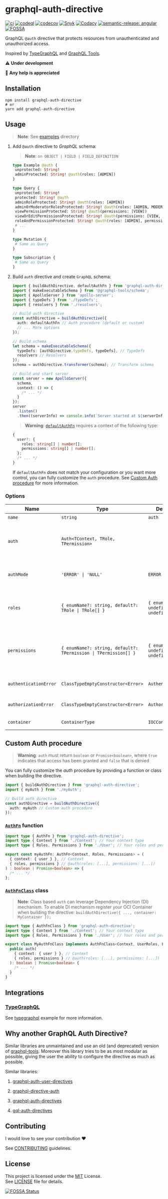 # graphql-auth-directive

[![ci](https://github.com/carlocorradini/graphql-auth-directive/actions/workflows/ci.yml/badge.svg)](https://github.com/carlocorradini/graphql-auth-directive/actions/workflows/ci.yml)
[![codeql](https://github.com/carlocorradini/graphql-auth-directive/actions/workflows/codeql.yml/badge.svg)](https://github.com/carlocorradini/graphql-auth-directive/actions/workflows/codeql.yml)
[![codecov](https://codecov.io/gh/carlocorradini/graphql-auth-directive/branch/main/graph/badge.svg?token=40X7S64UQI)](https://codecov.io/gh/carlocorradini/graphql-auth-directive)
[![Snyk](https://snyk.io/test/github/carlocorradini/graphql-auth-directive/badge.svg)](https://snyk.io/test/github/carlocorradini/graphql-auth-directive)
[![Codacy](https://app.codacy.com/project/badge/Grade/6e8bda1bf3b348f8b39de72499d01cc2)](https://www.codacy.com/gh/carlocorradini/graphql-auth-directive/dashboard?utm_source=github.com&utm_medium=referral&utm_content=carlocorradini/graphql-auth-directive&utm_campaign=Badge_Grade)
[![semantic-release: angular](https://img.shields.io/badge/semantic--release-angular-e10079?logo=semantic-release)](https://github.com/semantic-release/semantic-release)
[![FOSSA](https://app.fossa.com/api/projects/git%2Bgithub.com%2Fcarlocorradini%2Fgraphql-auth-directive.svg?type=small)](https://app.fossa.com/projects/git%2Bgithub.com%2Fcarlocorradini%2Fgraphql-auth-directive?ref=badge_small)

GraphQL `@auth` directive that protects resources from unauthenticated and unauthorized access.

Inspired by [TypeGraphQL](https://typegraphql.com) and [GraphQL Tools](https://the-guild.dev/graphql/tools).

:warning: **Under development**

:wave: **Any help is appreciated**

## Installation

```console
npm install graphql-auth-directive
# or
yarn add graphql-auth-directive
```

## Usage

> **Note**: See [examples](./examples) directory

1. Add `@auth` directive to *GraphQL* schema:

   > **Note**: `on OBJECT | FIELD | FIELD_DEFINITION`

   ```graphql
   type Example @auth {
    unprotected: String!
    adminProtected: String! @auth(roles: [ADMIN])
   }

   type Query {
    unprotected: String!
    protected: String! @auth
    adminRoleProtected: String! @auth(roles: [ADMIN])
    adminOrModeratorRolesProtected: String! @auth(roles: [ADMIN, MODERATOR])
    viewPermissionProtected: String! @auth(permissions: [VIEW])
    viewOrEditPermissionsProtected: String! @auth(permissions: [VIEW, EDIT])
    roleAndPermissionProtected: String! @auth(roles: [ADMIN], permissions: [VIEW])
    # ...
   }

   type Mutation {
    # Same as Query
   }

   type Subscription {
    # Same as Query
   }
   ```

1. Build `auth` directive and create `GraphQL` schema:

   ```ts
   import { buildAuthDirective, defaultAuthFn } from 'graphql-auth-directive';
   import { makeExecutableSchema } from '@graphql-tools/schema';
   import { ApolloServer } from 'apollo-server';
   import { typeDefs } from './typeDefs';
   import { resolvers } from './resolvers';

   // Build auth directive
   const authDirective = buildAuthDirective({
     auth: defaultAuthFn // Auth procedure (default or custom)
     // ... More options
   });

   // Build schema
   let schema = makeExecutableSchema({
     typeDefs: [authDirective.typeDefs, typeDefs], // TypeDefs
     resolvers // Resolvers
   });
   schema = authDirective.transformer(schema); // Transform schema

   // Build and start server
   const server = new ApolloServer({
     schema,
     context: () => {
       /* ... */
     }
   });
   server
     .listen()
     .then((serverInfo) => console.info(`Server started at ${serverInfo.url}`));
   ```

   > **Warning**: [`defaultAuthFn`](./src/helpers/defaultAuthFn.ts) requires a context of the following type:

   ```ts
   {
     user?: {
       roles: string[] | number[];
       permissions: string[] | number[];
     };
     /* ... */
   }
   ```

   If `defaultAuthFn` does not match your configuration or you want more control, you can fully customize the `auth` procedure. See [Custom Auth procedure](#custom-auth-procedure) for more information.

### Options

| **Name**                  | **Type**                                           | **Default Value**                              | **Description**                                                                                                                                               |
| --------------------- | ---------------------------------------------- | ------------------------------------------ | --------------------------------------------------------------------------------------------------------------------------------------------------------- |
| `name`                | `string`                                       | `auth`                                     | Directive name.                                                                                                                                           |
| `auth`                | `Auth<TContext, TRole, TPermission>`                               |                                            | Auth function (`AuthFn<TContext, TRole, TPermission>`) or class (`AuthFnClass<TContext, TRole, TPermission>`).                                                                                    |
| `authMode`            | `'ERROR' \| 'NULL'`                            | `ERROR`                                    | Auth mode if access is not granted. `ERROR` throws an error. `NULL` returns `null`.                                                                       |
| `roles`               | `{ enumName?: string, default?: TRole \| TRole[] }` | `{ enumName: undefined, default: undefined }` | Roles configuration. `enumName` is the enum name for `roles` array type, default is `String`. `default` is the default value, default to `[]`.             |
| `permissions`         | `{ enumName?: string, default?: TPermission \| TPermission[] }` | `{ enumName: undefined, default: undefined }` | Permissions configuration. `enumName` is the enum name for `permissions` array type, default is `String`. `default` is the default value, default to `[]`. |
| `authenticationError` | `ClassTypeEmptyConstructor<Error>`             | `AuthenticationError`                      | Authentication error class. An error class must extends `Error`.                                                                                          |
| `authorizationError`  | `ClassTypeEmptyConstructor<Error>`             | `AuthorizationError`                       | Authorization error class. An error class must extends `Error`.                                                                                           |
| `container`           | `ContainerType`                                | `IOCContainer`                             | Dependency injection container.                                                                                                                           |

## Custom Auth procedure

> **Warning**: `auth` must return `boolean` or `Promise<boolean>`, where `true` indicates that access has been granted and `false` that is denied

You can fully customize the *auth* procedure by providing a function or class when building the directive.

```ts
import { buildAuthDirective } from 'graphql-auth-directive';
import { myAuth } from './myAuth';

// Build auth directive
const authDirective = buildAuthDirective({
  auth: myAuth // Custom auth procedure
});
```

### [`AuthFn`](./src/types/AuthFn.ts) function

```ts
import type { AuthFn } from 'graphql-auth-directive';
import type { Context } from './Context'; // Your context type
import type { Roles, Permissions } from './User'; // Your roles and permissions enum

export const myAuthFn: AuthFn<Context, Roles, Permissions> = (
  { context: { user } }, // Context
  { roles, permissions } // @auth(roles: [...], permissions: [...])
) : boolean | Promise<boolean> => {
  /* ... */
};
```

### [`AuthFnClass`](./src/types/AuthFnClass.ts) class

> **Note**: Class based `auth` can leverage Dependency Injection (DI) mechanism. To enable DI mechanism register your OCI Container when building the directive: `buildAuthDirective({ ..., container: MyContainer });`

```ts
import type { AuthFnClass } from 'graphql-auth-directive';
import type { Context } from './Context'; // Your context type
import type { Roles, Permissions } from './User'; // Your roles and permissions enum

export class MyAuthFnClass implements AuthFnClass<Context, UserRoles, Permissions> {
  public auth(
    { context: { user } }, // Context
    { roles, permissions } // @auth(roles: [...], permissions: [...])
  ): boolean | Promise<boolean> {
    /* ... */
  }
}
```

## Integrations

### [TypeGraphQL](https://github.com/MichalLytek/type-graphql)

See [typegraphql](./examples/typegraphql) example for more information.

## Why another GraphQL Auth Directive?

Similar libraries are unmaintained and use an old (and deprecated) version of [graphql-tools](https://the-guild.dev/graphql/tools).
Moreover this library tries to be as most modular as possible, giving the user the ability to configure the directive as much as possible.

Similar libraries:

1. [graphql-auth-user-directives](https://github.com/nmeibergen/graphql-auth-user-directives)

1. [graphql-directive-auth](https://github.com/graphql-community/graphql-directive-auth)

1. [graphql-auth-directives](https://github.com/grand-stack/graphql-auth-directives)

1. [gql-auth-directives](https://github.com/Drakota/gql-auth-directives)

## Contributing

I would love to see your contribution :heart:

See [CONTRIBUTING](./CONTRIBUTING.md) guidelines.

## License

This project is licensed under the [MIT](https://opensource.org/licenses/MIT) License. \
See [LICENSE](./LICENSE) file for details.

[![FOSSA Status](https://app.fossa.com/api/projects/git%2Bgithub.com%2Fcarlocorradini%2Fgraphql-auth-directive.svg?type=large)](https://app.fossa.com/projects/git%2Bgithub.com%2Fcarlocorradini%2Fgraphql-auth-directive?ref=badge_large)
